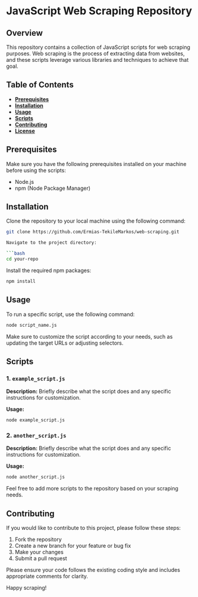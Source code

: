 # JavaScript Web Scraping Repository

## Overview

This repository contains a collection of JavaScript scripts for web scraping purposes. Web scraping is the process of extracting data from websites, and these scripts leverage various libraries and techniques to achieve that goal.

## Table of Contents

- **[Prerequisites](#prerequisites)**
- **[Installation](#installation)**
- **[Usage](#usage)**
- **[Scripts](#scripts)**
- **[Contributing](#contributing)**
- **[License](#license)**

## Prerequisites

Make sure you have the following prerequisites installed on your machine before using the scripts:

- Node.js
- npm (Node Package Manager)

## Installation

Clone the repository to your local machine using the following command:

```bash
git clone https://github.com/Ermias-TekileMarkos/web-scraping.git

Navigate to the project directory:

```bash
cd your-repo
```

Install the required npm packages:

```bash
npm install
```

## Usage

To run a specific script, use the following command:

```bash
node script_name.js
```

Make sure to customize the script according to your needs, such as updating the target URLs or adjusting selectors.

## Scripts

### 1. `example_script.js`

**Description:** Briefly describe what the script does and any specific instructions for customization.

**Usage:**

```bash
node example_script.js
```

### 2. `another_script.js`

**Description:** Briefly describe what the script does and any specific instructions for customization.

**Usage:**

```bash
node another_script.js
```

Feel free to add more scripts to the repository based on your scraping needs.

## Contributing

If you would like to contribute to this project, please follow these steps:

1. Fork the repository
2. Create a new branch for your feature or bug fix
3. Make your changes
4. Submit a pull request

Please ensure your code follows the existing coding style and includes appropriate comments for clarity.


Happy scraping!
```


